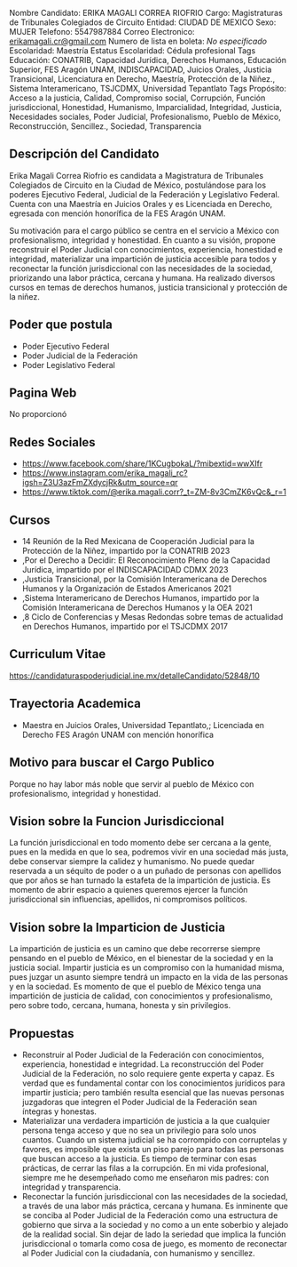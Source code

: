 Nombre Candidato: ERIKA MAGALI CORREA RIOFRIO
Cargo: Magistraturas de Tribunales Colegiados de Circuito
Entidad: CIUDAD DE MEXICO
Sexo: MUJER
Telefono: 5547987884
Correo Electronico: erikamagali.cr@gmail.com
Numero de lista en boleta: *No especificado*
Escolaridad: Maestría
Estatus Escolaridad: Cédula profesional
Tags Educación: CONATRIB, Capacidad Jurídica, Derechos Humanos, Educación Superior, FES Aragón UNAM, INDISCAPACIDAD, Juicios Orales, Justicia Transicional, Licenciatura en Derecho, Maestría, Protección de la Niñez., Sistema Interamericano, TSJCDMX, Universidad Tepantlato
Tags Propósito: Acceso a la justicia, Calidad, Compromiso social, Corrupción, Función jurisdiccional, Honestidad, Humanismo, Imparcialidad, Integridad, Justicia, Necesidades sociales, Poder Judicial, Profesionalismo, Pueblo de México, Reconstrucción, Sencillez., Sociedad, Transparencia


## Descripción del Candidato 

Erika Magali Correa Riofrio es candidata a Magistratura de Tribunales Colegiados de Circuito en la Ciudad de México, postulándose para los poderes Ejecutivo Federal, Judicial de la Federación y Legislativo Federal. Cuenta con una Maestría en Juicios Orales y es Licenciada en Derecho, egresada con mención honorífica de la FES Aragón UNAM.

Su motivación para el cargo público se centra en el servicio a México con profesionalismo, integridad y honestidad.  En cuanto a su visión, propone reconstruir el Poder Judicial con conocimientos, experiencia, honestidad e integridad, materializar una impartición de justicia accesible para todos y reconectar la función jurisdiccional con las necesidades de la sociedad, priorizando una labor práctica, cercana y humana. Ha realizado diversos cursos en temas de derechos humanos, justicia transicional y protección de la niñez.


## Poder que postula

- Poder Ejecutivo Federal
- Poder Judicial de la Federación
- Poder Legislativo Federal


## Pagina Web

No proporcionó


## Redes Sociales

- https://www.facebook.com/share/1KCugbokaL/?mibextid=wwXIfr
- https://www.instagram.com/erika_magali_rc?igsh=Z3U3azFmZXdycjRk&utm_source=qr
- https://www.tiktok.com/@erika.magali.corr?_t=ZM-8v3CmZK6vQc&_r=1


## Cursos

- 14 Reunión de la Red Mexicana de Cooperación Judicial para la Protección de la Niñez, impartido por la CONATRIB 2023
- ,Por el Derecho a Decidir: El Reconocimiento Pleno de la Capacidad Jurídica, impartido por el INDISCAPACIDAD CDMX 2023
- ,Justicia Transicional, por la Comisión Interamericana de Derechos Humanos y la Organización de Estados Americanos 2021
- ,Sistema Interamericano de Derechos Humanos, impartido por la Comisión Interamericana de Derechos Humanos y la OEA 2021
- ,8 Ciclo de Conferencias y Mesas Redondas sobre temas de actualidad en Derechos Humanos, impartido por el TSJCDMX 2017


## Curriculum Vitae

https://candidaturaspoderjudicial.ine.mx/detalleCandidato/52848/10


## Trayectoria Academica

- Maestra en Juicios Orales, Universidad Tepantlato,; Licenciada en Derecho FES Aragón UNAM con mención honorífica


## Motivo para buscar el Cargo Publico

Porque no hay labor más noble que servir al pueblo de México con profesionalismo, integridad y honestidad.


## Vision sobre la Funcion Jurisdiccional

La función jurisdiccional en todo momento debe ser cercana a la gente, pues en la medida en que lo sea, podremos vivir en una sociedad más justa, debe conservar siempre la calidez y humanismo. No puede quedar reservada a un séquito de poder o a un puñado de personas con apellidos que por años se han turnado la estafeta de la impartición de justicia. Es momento de abrir espacio a quienes queremos ejercer la función jurisdiccional sin influencias, apellidos, ni compromisos políticos.


## Vision sobre la Imparticion de Justicia

La impartición de justicia es un camino que debe recorrerse siempre pensando en el pueblo de México, en el bienestar de la sociedad y en la justicia social. Impartir justicia es un compromiso con la humanidad misma, pues juzgar un asunto siempre tendrá un impacto en la vida de las personas y en la sociedad. Es momento de que el pueblo de México tenga una impartición de justicia de calidad, con conocimientos y profesionalismo, pero sobre todo, cercana, humana, honesta y sin privilegios.


## Propuestas

- Reconstruir al Poder Judicial de la Federación con conocimientos, experiencia, honestidad e integridad. La reconstrucción del Poder Judicial de la Federación, no solo requiere gente experta y capaz. Es verdad que es fundamental contar con los conocimientos jurídicos para impartir justicia; pero también resulta esencial que las nuevas personas juzgadoras que integren el Poder Judicial de la Federación sean íntegras y honestas.
- Materializar una verdadera impartición de justicia a la que cualquier persona tenga acceso y que no sea un privilegio para solo unos cuantos. Cuando un sistema judicial se ha corrompido con corruptelas y favores, es imposible que exista un piso parejo para todas las personas que buscan acceso a la justicia. Es tiempo de terminar con esas prácticas, de cerrar las filas a la corrupción. En mi vida profesional, siempre me he desempeñado como me enseñaron mis padres: con integridad y transparencia.
- Reconectar la función jurisdiccional con las necesidades de la sociedad, a través de una labor más práctica, cercana y humana. Es inminente que se conciba al Poder Judicial de la Federación como una estructura de gobierno que sirva a la sociedad y no como a un ente soberbio y alejado de la realidad social. Sin dejar de lado la seriedad que implica la función jurisdiccional o tomarla como cosa de juego, es momento de reconectar al Poder Judicial con la ciudadanía, con humanismo y sencillez.

